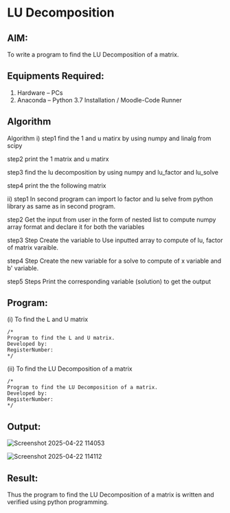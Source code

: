 # LU Decomposition 

## AIM:
To write a program to find the LU Decomposition of a matrix.

## Equipments Required:
1. Hardware – PCs
2. Anaconda – Python 3.7 Installation / Moodle-Code Runner

## Algorithm
Algorithm i) step1 find the 1 and u matirx by using numpy and linalg from scipy

step2 print the 1 matrix and u matirx

step3 find the lu decomposition by using numpy and lu_factor and lu_solve

step4 print the the following matrix

ii) step1 In second program can import lo factor and lu selve from python library as same as in second program.

step2 Get the input from user in the form of nested list to compute numpy array format and declare it for both the variables

step3 Step Create the variable to Use inputted array to compute of lu, factor of matrix varaible.

step4 Step Create the new variable for a solve to compute of x variable and b' variable.

step5 Steps Print the corresponding variable (solution) to get the output
## Program:
(i) To find the L and U matrix
```
/*
Program to find the L and U matrix.
Developed by: 
RegisterNumber: 
*/
```
(ii) To find the LU Decomposition of a matrix
```
/*
Program to find the LU Decomposition of a matrix.
Developed by: 
RegisterNumber: 
*/
```

## Output:

![Screenshot 2025-04-22 114053](https://github.com/user-attachments/assets/e301268b-619f-47e9-b676-22e12c63c400)



![Screenshot 2025-04-22 114112](https://github.com/user-attachments/assets/bd6ffe61-cfe0-47ce-a848-8eb64e1ddc39)





## Result:
Thus the program to find the LU Decomposition of a matrix is written and verified using python programming.

